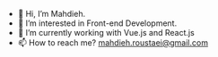 - 👋 Hi, I’m Mahdieh.
- 👀 I’m interested in Front-end Development.
- 🌱 I’m currently working with Vue.js and React.js
- 📫 How to reach me? mahdieh.roustaei@gmail.com

<!---
rustaee/rustaee is a ✨ special ✨ repository because its `README.md` (this file) appears on your GitHub profile.
You can click the Preview link to take a look at your changes.
--->

